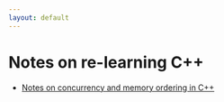 ```yaml
---
layout: default
---
```

# Notes on re-learning C++

* [Notes on concurrency and memory ordering in C++](concurrency_and_memory_ordering.md)
